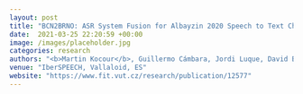 ```yaml
---
layout: post
title: "BCN2BRNO: ASR System Fusion for Albayzin 2020 Speech to Text Challenge"
date:  2021-03-25 22:20:59 +00:00
image: /images/placeholder.jpg
categories: research
authors: "<b>Martin Kocour</b>, Guillermo Cámbara, Jordi Luque, David Bonet, et al."
venue: "IberSPEECH, Vallaloid, ES"
website: "https://www.fit.vut.cz/research/publication/12577"
---
```


